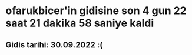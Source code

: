 # ofarukbicer'in gidisine son 4 gun 22 saat 21 dakika 58 saniye kaldi

## Gidis tarihi: 30.09.2022 :(